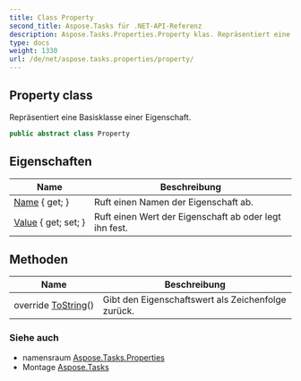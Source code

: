 ```yaml
---
title: Class Property
second_title: Aspose.Tasks für .NET-API-Referenz
description: Aspose.Tasks.Properties.Property klas. Repräsentiert eine Basisklasse einer Eigenschaft.
type: docs
weight: 1330
url: /de/net/aspose.tasks.properties/property/
---
```

## Property class

Repräsentiert eine Basisklasse einer Eigenschaft.

```csharp
public abstract class Property
```

## Eigenschaften

| Name | Beschreibung |
| --- | --- |
| [Name](../../aspose.tasks.properties/property/name/) { get; } | Ruft einen Namen der Eigenschaft ab. |
| [Value](../../aspose.tasks.properties/property/value/) { get; set; } | Ruft einen Wert der Eigenschaft ab oder legt ihn fest. |

## Methoden

| Name | Beschreibung |
| --- | --- |
| override [ToString](../../aspose.tasks.properties/property/tostring/)() | Gibt den Eigenschaftswert als Zeichenfolge zurück. |

### Siehe auch

* namensraum [Aspose.Tasks.Properties](../../aspose.tasks.properties/)
* Montage [Aspose.Tasks](../../)


